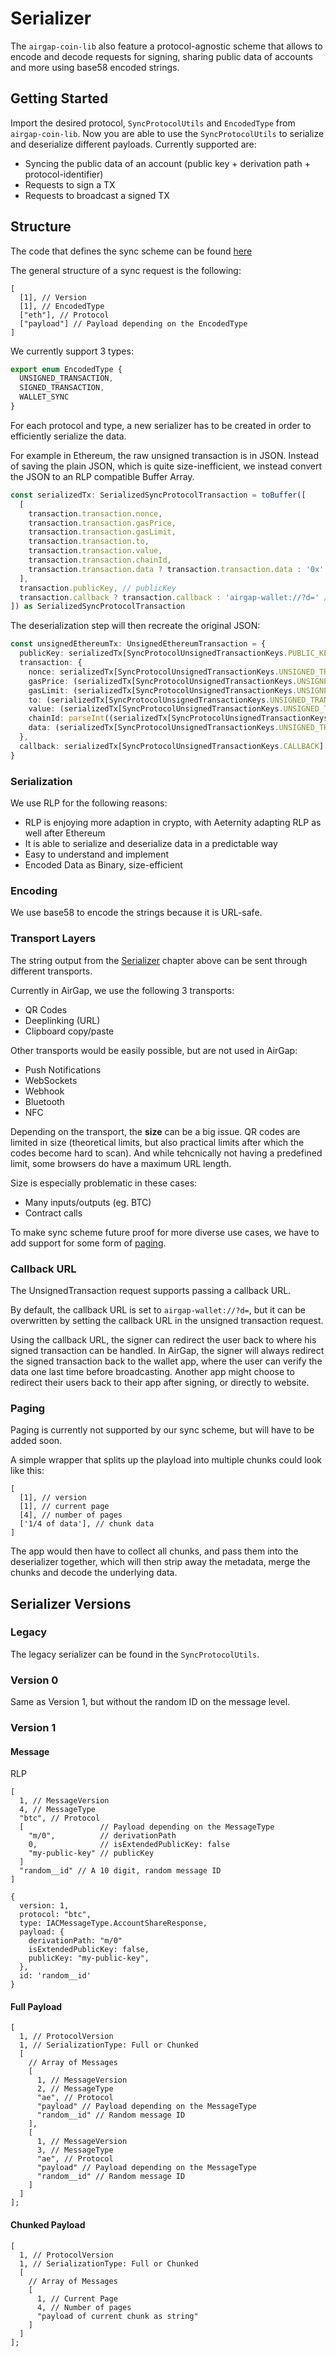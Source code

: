 # Serializer

The `airgap-coin-lib` also feature a protocol-agnostic scheme that allows to encode and decode requests for signing, sharing public data of accounts and more using base58 encoded strings.

## Getting Started

Import the desired protocol, `SyncProtocolUtils` and `EncodedType` from `airgap-coin-lib`. Now you are able to use the `SyncProtocolUtils` to serialize and deserialize different payloads. Currently supported are:

- Syncing the public data of an account (public key + derivation path + protocol-identifier)
- Requests to sign a TX
- Requests to broadcast a signed TX

## Structure

The code that defines the sync scheme can be found [here](https://github.com/airgap-it/airgap-coin-lib/blob/master/src/serializer/serializer.ts)

The general structure of a sync request is the following:

```rlp
[
  [1], // Version
  [1], // EncodedType
  ["eth"], // Protocol
  ["payload"] // Payload depending on the EncodedType
]
```

We currently support 3 types:

```typescript
export enum EncodedType {
  UNSIGNED_TRANSACTION,
  SIGNED_TRANSACTION,
  WALLET_SYNC
}
```

For each protocol and type, a new serializer has to be created in order to efficiently serialize the data.

For example in Ethereum, the raw unsigned transaction is in JSON. Instead of saving the plain JSON, which is quite size-inefficient, we instead convert the JSON to an RLP compatible Buffer Array.

```typescript
const serializedTx: SerializedSyncProtocolTransaction = toBuffer([
  [
    transaction.transaction.nonce,
    transaction.transaction.gasPrice,
    transaction.transaction.gasLimit,
    transaction.transaction.to,
    transaction.transaction.value,
    transaction.transaction.chainId,
    transaction.transaction.data ? transaction.transaction.data : '0x' // data is optional, include empty if necessary
  ],
  transaction.publicKey, // publicKey
  transaction.callback ? transaction.callback : 'airgap-wallet://?d=' // callback-scheme
]) as SerializedSyncProtocolTransaction
```

The deserialization step will then recreate the original JSON:

```typescript
const unsignedEthereumTx: UnsignedEthereumTransaction = {
  publicKey: serializedTx[SyncProtocolUnsignedTransactionKeys.PUBLIC_KEY].toString(),
  transaction: {
    nonce: serializedTx[SyncProtocolUnsignedTransactionKeys.UNSIGNED_TRANSACTION][0].toString(),
    gasPrice: (serializedTx[SyncProtocolUnsignedTransactionKeys.UNSIGNED_TRANSACTION][1] as Buffer).toString(),
    gasLimit: (serializedTx[SyncProtocolUnsignedTransactionKeys.UNSIGNED_TRANSACTION][2] as Buffer).toString(),
    to: (serializedTx[SyncProtocolUnsignedTransactionKeys.UNSIGNED_TRANSACTION][3] as Buffer).toString(),
    value: (serializedTx[SyncProtocolUnsignedTransactionKeys.UNSIGNED_TRANSACTION][4] as Buffer).toString(),
    chainId: parseInt((serializedTx[SyncProtocolUnsignedTransactionKeys.UNSIGNED_TRANSACTION][5] as Buffer).toString(), 10),
    data: (serializedTx[SyncProtocolUnsignedTransactionKeys.UNSIGNED_TRANSACTION][6] as Buffer).toString()
  },
  callback: serializedTx[SyncProtocolUnsignedTransactionKeys.CALLBACK].toString()
}
```

### Serialization

We use RLP for the following reasons:

- RLP is enjoying more adaption in crypto, with Aeternity adapting RLP as well after Ethereum
- It is able to serialize and deserialize data in a predictable way
- Easy to understand and implement
- Encoded Data as Binary, size-efficient

### Encoding

We use base58 to encode the strings because it is URL-safe.

### Transport Layers

The string output from the [Serializer](#structure) chapter above can be sent through different transports.

Currently in AirGap, we use the following 3 transports:

- QR Codes
- Deeplinking (URL)
- Clipboard copy/paste

Other transports would be easily possible, but are not used in AirGap:

- Push Notifications
- WebSockets
- Webhook
- Bluetooth
- NFC

Depending on the transport, the **size** can be a big issue. QR codes are limited in size (theoretical limits, but also practical limits after which the codes become hard to scan). And while tehcnically not having a predefined limit, some browsers do have a maximum URL length.

Size is especially problematic in these cases:

- Many inputs/outputs (eg. BTC)
- Contract calls

To make sync scheme future proof for more diverse use cases, we have to add support for some form of [paging](#paging).

### Callback URL

The UnsignedTransaction request supports passing a callback URL.

By default, the callback URL is set to `airgap-wallet://?d=`, but it can be overwritten by setting the callback URL in the unsigned transaction request.

Using the callback URL, the signer can redirect the user back to where his signed transaction can be handled. In AirGap, the signer will always redirect the signed transaction back to the wallet app, where the user can verify the data one last time before broadcasting. Another app might choose to redirect their users back to their app after signing, or directly to website.

### Paging

Paging is currently not supported by our sync scheme, but will have to be added soon.

A simple wrapper that splits up the playload into multiple chunks could look like this:

```rlp
[
  [1], // version
  [1], // current page
  [4], // number of pages
  ['1/4 of data'], // chunk data
]
```

The app would then have to collect all chunks, and pass them into the deserializer together, which will then strip away the metadata, merge the chunks and decode the underlying data.

## Serializer Versions

### Legacy

The legacy serializer can be found in the `SyncProtocolUtils`.

### Version 0

Same as Version 1, but without the random ID on the message level.

### Version 1

#### Message

RLP

```
[
  1, // MessageVersion
  4, // MessageType
  "btc", // Protocol
  [                 // Payload depending on the MessageType
    "m/0",          // derivationPath
    0,              // isExtendedPublicKey: false
    "my-public-key" // publicKey
  ]
  "random__id" // A 10 digit, random message ID
]
```

```
{
  version: 1,
  protocol: "btc",
  type: IACMessageType.AccountShareResponse,
  payload: {
    derivationPath: "m/0"
    isExtendedPublicKey: false,
    publicKey: "my-public-key",
  },
  id: 'random__id'
}

```

#### Full Payload

```
[
  1, // ProtocolVersion
  1, // SerializationType: Full or Chunked
  [
    // Array of Messages
    [
      1, // MessageVersion
      2, // MessageType
      "ae", // Protocol
      "payload" // Payload depending on the MessageType
      "random__id" // Random message ID
    ],
    [
      1, // MessageVersion
      3, // MessageType
      "ae", // Protocol
      "payload" // Payload depending on the MessageType
      "random__id" // Random message ID
    ]
  ]
];
```

#### Chunked Payload

```
[
  1, // ProtocolVersion
  1, // SerializationType: Full or Chunked
  [
    // Array of Messages
    [
      1, // Current Page
      4, // Number of pages
      "payload of current chunk as string"
    ]
  ]
];
```
